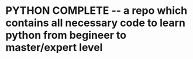 # PYTHON COMPLETE -- a repo which contains all necessary code to learn python from begineer to master/expert level


